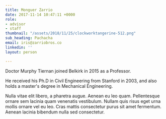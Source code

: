 ```yaml
---
title: Monguer Zarrio
date: 2017-11-14 10:47:11 +0000
role:
- advisor
- staff
thumbnail: "/assets/2018/11/25/clockworktangerine-512.png"
sub_heading: Pachacha
email: iris@zarriobros.co
linkedin: ''
layout: person

---
```

Doctor Murphy Tiernan joined Belkirk in 2015 as a Professor.

He received his Ph.D in Civil Engineering from Stanford in 2003, and also holds a master's degree in Mechanical Engineering.

Nulla vitae elit libero, a pharetra augue. Aenean eu leo quam. Pellentesque ornare sem lacinia quam venenatis vestibulum. Nullam quis risus eget urna mollis ornare vel eu leo. Cras mattis consectetur purus sit amet fermentum. Aenean lacinia bibendum nulla sed consectetur.